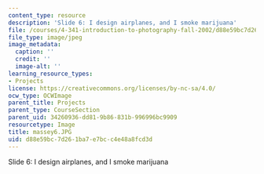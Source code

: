 ```yaml
---
content_type: resource
description: 'Slide 6: I design airplanes, and I smoke marijuana'
file: /courses/4-341-introduction-to-photography-fall-2002/d88e59bc7d261ba7e7bcc4e48a8fcd3d_massey6.JPG
file_type: image/jpeg
image_metadata:
  caption: ''
  credit: ''
  image-alt: ''
learning_resource_types:
- Projects
license: https://creativecommons.org/licenses/by-nc-sa/4.0/
ocw_type: OCWImage
parent_title: Projects
parent_type: CourseSection
parent_uid: 34260936-dd81-9b86-831b-996996bc9909
resourcetype: Image
title: massey6.JPG
uid: d88e59bc-7d26-1ba7-e7bc-c4e48a8fcd3d
---
```

Slide 6: I design airplanes, and I smoke marijuana